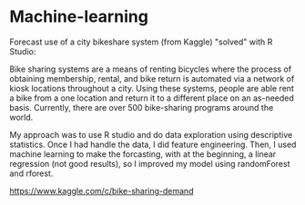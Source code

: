 # Machine-learning
Forecast use of a city bikeshare system (from Kaggle) "solved" with R Studio:

Bike sharing systems are a means of renting bicycles where the process of obtaining membership, rental, and bike return is automated via a network of kiosk locations throughout a city. Using these systems, people are able rent a bike from a one location and return it to a different place on an as-needed basis. Currently, there are over 500 bike-sharing programs around the world.

My approach was to use R studio and do data exploration using descriptive statistics. Once I had handle the data, I did feature engineering. Then, I used machine learning to make the forcasting, with at the beginning, a linear regression (not good results), so I improved my model using randomForest and rforest.

https://www.kaggle.com/c/bike-sharing-demand
